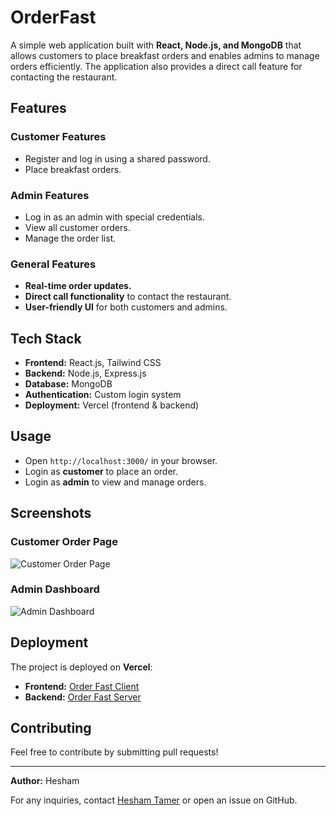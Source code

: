 # OrderFast

A simple web application built with **React, Node.js, and MongoDB** that allows customers to place breakfast orders and enables admins to manage orders efficiently. The application also provides a direct call feature for contacting the restaurant.

## Features

### Customer Features
- Register and log in using a shared password.
- Place breakfast orders.

### Admin Features
- Log in as an admin with special credentials.
- View all customer orders.
- Manage the order list.

### General Features
- **Real-time order updates.**
- **Direct call functionality** to contact the restaurant.
- **User-friendly UI** for both customers and admins.

## Tech Stack
- **Frontend:** React.js, Tailwind CSS
- **Backend:** Node.js, Express.js
- **Database:** MongoDB
- **Authentication:** Custom login system
- **Deployment:** Vercel (frontend & backend)
## Usage
- Open `http://localhost:3000/` in your browser.
- Login as **customer** to place an order.
- Login as **admin** to view and manage orders.

## Screenshots

### Customer Order Page
![Customer Order Page](https://github.com/user-attachments/assets/97ca08b3-1f5c-4399-8127-d94379f08815)

### Admin Dashboard
![Admin Dashboard](https://github.com/user-attachments/assets/8012409b-76a4-4ead-a990-60f941a0f37a)

## Deployment
The project is deployed on **Vercel**:
- **Frontend:** [Order Fast Client](https://order-fast-client.vercel.app/)
- **Backend:** [Order Fast Server](https://order-fast-server.vercel.app/)

## Contributing
Feel free to contribute by submitting pull requests!

---

**Author:** Hesham

For any inquiries, contact [Hesham Tamer](heshamtamer249@gmail.com) or open an issue on GitHub.

